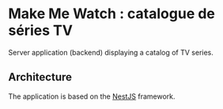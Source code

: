 # Make Me Watch : catalogue de séries TV

Server application (backend) displaying a catalog of TV series.

## Architecture

The application is based on the [NestJS](https://docs.nestjs.com) framework.
